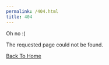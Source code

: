 ```yaml
---
permalink: /404.html
title: 404
---
```


Oh no :(

The requested page could not be found.


[Back To Home]({{site.url}}{{site.baseurl}})